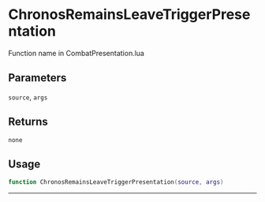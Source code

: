 # ChronosRemainsLeaveTriggerPresentation
Function name in CombatPresentation.lua
## Parameters
`source`, `args`
## Returns
`none`
## Usage
```lua
function ChronosRemainsLeaveTriggerPresentation(source, args)
```
---
